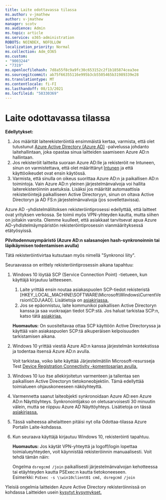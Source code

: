 ```yaml
---
title: Laite odottavassa tilassa
ms.author: v-jmathew
author: v-jmathew
manager: scotv
ms.audience: Admin
ms.topic: article
ms.service: o365-administration
ROBOTS: NOINDEX, NOFOLLOW
localization_priority: Normal
ms.collection: Adm_O365
ms.custom:
- "9003244"
- "7319"
ms.openlocfilehash: 7d8a55f8c9a9fc30c653152c2f1b185874cea3ee
ms.sourcegitcommit: ab75f66355116e995b3cb5505465b31989339e28
ms.translationtype: MT
ms.contentlocale: fi-FI
ms.lasthandoff: 08/13/2021
ms.locfileid: "58330369"
---
```

# <a name="device-in-pending-state"></a>Laite odottavassa tilassa

**Edellytykset:**

1. Jos määrität laiterekisteröintiä ensimmäistä kertaa, varmista, että olet tutustunut [Azure Active Directory (Azure AD)](https://docs.microsoft.com/azure/active-directory/devices/overview?WT.mc_id=Portal-Microsoft_Azure_Support) -palvelussa johdanto laitehallintaan, joka opastaa sinua laitteiden saamiseen Azure AD:n hallintaan.
2. Jos rekisteröit laitteita suoraan Azure AD:lle ja rekisteröit ne Intuneen, sinun on varmistettava, että olet määrittänyt [Intunen](https://docs.microsoft.com/mem/intune/enrollment/device-enrollment?WT.mc_id=Portal-Microsoft_Azure_Support) ja että käyttöoikeudet ovat ensin käytössä. [](https://docs.microsoft.com/mem/intune/fundamentals/licenses-assign?WT.mc_id=Portal-Microsoft_Azure_Support)
3. Varmista, että sinulla on oikeus suorittaa Azure AD:n ja paikallisen AD:n toimintoja. Vain Azure AD:n yleinen järjestelmänvalvoja voi hallita laiterekisteröinnin asetuksia. Lisäksi jos määrität automaattisia rekisteröintejä paikalliseen Active Directoryyn, sinun on oltava Active Directoryn ja AD FS:n järjestelmänvalvoja (jos sovellettavissa).

Azure AD -yhdistelmäliitoksen rekisteröintiprosessi edellyttää, että laitteet ovat yrityksen verkossa. Se toimii myös VPN-yhteyden kautta, mutta siihen on joitakin varoita. Olemme kuulleet, että asiakkaat tarvitsevat apua Azure AD-yhdistelmäympäristön rekisteröintiprosessin vianmäärityksessä etätyösyissä.

**Pilvitodennusympäristö (Azure AD:n salasanojen hash-synkronoinnin tai läpikäymisen todentamisen avulla)**

Tätä rekisteröintivirtaa kutsutaan myös nimellä "Synkronoi liity".

Seuraavassa on erittely rekisteröintiprosessin aikana tapahtuu:

1. Windows 10 löytää SCP (Service Connection Point) -tietueen, kun käyttäjä kirjautuu laitteeseen.

    1. Laite yrittää ensin noutaa asiakaspuolen SCP-tiedot rekisteristä [HKEY_LOCAL_MACHINE\SOFTWARE\Microsoft\Windows\CurrentVersion\CDJ\AAD]. Lisätietoja on [asiakirjassa.](https://docs.microsoft.com/azure/active-directory/devices/hybrid-azuread-join-control)
    1. Jos se epäonnistuu, laite kommunikoi paikallisen Active Directoryn kanssa ja saa vuokraajan tiedot SCP:stä. Jos haluat tarkistaa SCP:n, katso tätä [asiakirjaa.](https://docs.microsoft.com/azure/active-directory/devices/hybrid-azuread-join-manual#configure-a-service-connection-point)

    **Huomautus:** On suositeltavaa ottaa SCP käyttöön Active Directoryssa ja käyttää vain asiakaspuolen SCP:tä alkuperäisen kelpoisuuden tarkistamisen aikana.

2. Windows 10 yrittää viestiä Azure AD:n kanssa järjestelmän kontekstissa ja todentaa itsensä Azure AD:n avulla.

    Voit tarkistaa, voiko laite käyttää Järjestelmätilin Microsoft-resursseja Test [Device Registration Connectivity -komentosarjan avulla.](https://gallery.technet.microsoft.com/Test-Device-Registration-3dc944c0)

3. Windows 10 luo itse allekirjoitetun varmenteen ja tallentaa sen paikallisen Active Directoryn tietokoneobjektiin. Tämä edellyttää toimialueen ohjauskoneeseen näköyhteyttä.

4. Varmennetta saanut laiteobjekti synkronoidaan Azure AD:een Azure AD:n Näyttöyhteys. Synkronointijakso on oletusarvoisesti 30 minuutin välein, mutta se riippuu Azure AD Näyttöyhteys. Lisätietoja on tässä [asiakirjassa.](https://docs.microsoft.com/azure/active-directory/hybrid/how-to-connect-sync-configure-filtering#organizational-unitbased-filtering)

5. Tässä vaiheessa aihelaitteen pitäisi nyt olla Odottaa-tilassa Azure Portalin Laite-kohdassa.

6. Kun seuraava käyttäjä kirjautuu Windows 10, rekisteröinti tapahtuu.

    **Huomautus:** Jos käytät VPN-yhteyttä ja logoff/login lopettaa toimialueyhteyden, voit käynnistää rekisteröinnin manuaalisesti. Voit tehdä tämän näin:
    
    Ongelma `dsregcmd /join` paikallisesti järjestelmänvalvojan kehotteessa tai etäyhteyden kautta PSExec:n kautta tietokoneeseen.\
    Esimerkki: `PsExec -s \\win10client01 cmd, dsregcmd /join`

Yleisiä ongelmia laitteiden Azure Active Directory rekisteröinnissä on kohdassa Laitteiden usein [kysytyt kysymykset.](https://docs.microsoft.com/azure/active-directory/devices/faq)
